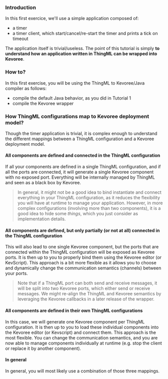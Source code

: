 ### Introduction

In this first exercice, we'll use a simple application composed of:

- a timer
- a timer client, which start/cancel/re-start the timer and prints a tick on timeout

The application itself is trivial/useless. The point of this tutorial is simply **to understand how an application written in ThingML can be wrapped into Kevoree**.

### How to?

In this first exercise, you will be using the ThingML to Kevoree/Java compiler as follows:

- compile the default Java behavior, as you did in Tutorial 1
- compile the Kevoree wrapper

### How ThingML configurations map to Kevoree deployment model?

Though the timer application is trivial, it is complex enough to understand the different mappings between a ThingML configuration and a Kevoree deployment model.

#### All components are defined and connected in the ThingML configuration

If all your components are defined in a single ThingML configuration, and if all the ports are connected, it will generate a single Kevoree component with no exposed port. Everything will be internally managed by ThingML and seen as a black box by Kevoree. 

> In general, it might not be a good idea to bind instantiate and connect everything in your ThingML configuration, as it reduces the flexibility you will have at runtime to manage your application. However, in more complex configurations (involving more than two components), it is a good idea to hide some *things*, which you just consider as implementation details.

#### All components are defined, but only partially (or not at all) connected in the ThingML configuration

This will also lead to one single Kevoree component, but the ports that are connected within the ThingML configuration will be exposed as Kevoree ports. It is then up to you to properly bind them using the Kevoree editor (or KevScript). This approach is a bit more flexible as it allows you to choose and dynamically change the communication semantics (channels) between your ports. 

> Note that if a ThingML port can both send and receive messages, it will be split into two Kevoree ports, which either send or receive messages. We might re-align the ThingML and Kevoree semantics by leveraging the Kevoree callbacks in a later release of the wrapper.

#### All components are defined in their own ThingML configurations

In this case, we will generate one Kevoree component per ThingML configuration. It is then up to you to load these individual components into the Kevoree editor (or Kevscript) and connect them. This approach is the most flexible. You can change the communication semantics, and you are now able to manage components individually at runtime (e.g. stop the client or replace it by another component).

#### In general

In general, you will most likely use a combination of those three mappings.
